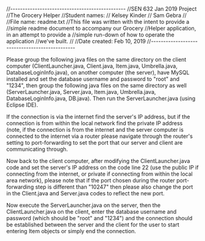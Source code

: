 //-----------------------------------------------
//SEN 632 Jan 2019 Project
//The Grocery Helper
//Student names:
//	Kelsey Kinder
//	Sam Gebra
//
//File name: readme.txt
//This file was written with the intent to provide a //simple readme document to accompany our Grocery //Helper application, in an attempt to provide a //simple run-down of how to operate the application //we've built.
//
//Date created: Feb 10, 2019
//-----------------------------------------------



Please group the following java files on the same directory on the client computer (ClientLauncher.java, Client.java, Item.java, Umbrella.java, DatabaseLoginInfo.java), on another computer (the server), have MySQL installed and set the database username and password to "root" and "1234", then group the following java files on the same directory as well (ServerLauncher.java, Server.java, Item.java, Umbrella.java, DatabaseLoginInfo.java, DB.java). Then run the ServerLauncher.java (using Eclipse IDE).

If the connection is via the internet find the server's IP address, but if the connection is from within the local network find the private IP address (note, if the connection is from the internet and the server computer is connected to the internet via a router please navigate through the router's setting to port-forwarding to set the port that our server and client are communicating through.

Now back to the client computer, after modifying the ClientLauncher.java code and set the server's IP address on the code line 22 (use the public IP if connecting from the internet, or private if connecting from within the local area network), please note that if the port chosen during the router port-forwarding step is different than "10247" then please also change the port in the Client.java and Server.java codes to reflect the new port.

Now execute the ServerLauncher.java on the server, then the ClientLauncher.java on the client, enter the database username and password (which should be "root" and "1234") and the connection should be established between the server and the client for the user to start entering Item objects or simply end the connection.
